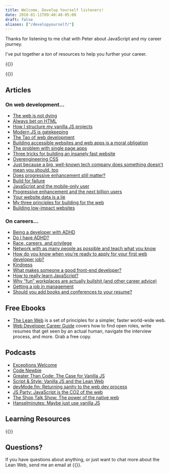 ```yaml
---
title: Welcome, Develop Yourself listeners!
date: 2018-01-11T09:40:48-05:00
draft: false
aliases: ["/developyourself/"]
---
```


Thanks for listening to me chat with Peter about JavaScript and my career journey.

I've put together a _ton_ of resources to help you further your career.

{{<cta for="funnel">}}


{{<mailchimp intro="true">}}


## Articles

### On web development...

- [The web is not dying](/the-web-is-not-dying/)
- [Always bet on HTML](/always-bet-on-html/)
- [How I structure my vanilla JS projects](/how-i-structure-my-vanilla-js-projects/)
- [Modern JS is gatekeeping](/modern-js-is-gatekeeping/)
- [The Tao of web development](/the-tao-of-web-development/)
- [Building accessible websites and web apps is a moral obligation](/building-accessible-websites-and-apps-is-a-moral-obligation/)
- [The problem with single page apps](/the-problem-with-single-page-apps/)
- [Three tricks for building an insanely fast website](/three-tricks-for-building-an-insanely-fast-website/)
- [Overengineering CSS](/overengineering-css/)
- [Just because a big, well-known tech company does something doesn't mean you should, too](/just-because-a-big-well-known-tech-company-does-something-doesnt-mean-you-should-too/)
- [Does progressive enhancement still matter?](/does-progressive-enhancement-still-matter/)
- [Build for failure](/build-for-failure/)
- [JavaScript and the mobile-only user](/javascript-and-the-mobile-only-user/)
- [Progressive enhancement and the next billion users](/progressive-enhancement-and-the-next-billion-web-users/)
- [Your website data is a lie](/your-website-data-is-a-lie/)
- [My three principles for building for the web](/my-three-principles-for-web-design-and-development/)
- [Building low-impact websites](/building-low-impact-websites/)

### On careers...

- [Being a developer with ADHD](/being-a-developer-with-adhd/)
- [Do I have ADHD?](/do-i-have-adhd/)
- [Race, careers, and privilege](/race-careers-and-privilege/)
- [Network with as many people as possible and teach what you know](/network-with-as-many-people-as-possible-and-teach-what-you-know/)
- [How do you know when you're ready to apply for your first web developer job?](/how-do-you-know-when-youre-ready-to-apply-for-your-first-web-developer-job/)
- [Kindness](/kindness/)
- [What makes someone a good front-end developer?](/what-makes-someone-a-good-front-end-developer/)
- [How to really learn JavaScript?](/how-to-really-learn-javascript/)
- [Why “fun” workplaces are actually bullshit (and other career advice)](/why-fun-workplaces-are-actually-bullshit-and-other-career-advice/)
- [Getting a job in management](/getting-a-job-in-management/)
- [Should you add books and conferences to your resume?](/should-you-add-books-and-conferences-to-your-resume/)


## Free Ebooks

- [The Lean Web](https://leanweb.dev/) is a set of principles for a simpler, faster world-wide web.
- [Web Developer Career Guide](/career-guide/) covers how to find open roles, write resumes that get seen by an actual human, navigate the interview process, and more. Grab a free copy.


## Podcasts

- [Exceptions Welcome](http://www.exceptionswelcome.com/1204355/4889057)
- [Code Newbie](https://www.codenewbie.org/podcast/what-is-vanilla-js-and-how-can-it-help-you)
- [Greater Than Code: The Case for Vanilla JS](https://www.greaterthancode.com/the-case-for-vanilla-javascript)
- [Script & Style: Vanilla JS and the Lean Web](https://scriptandstyle.simplecast.com/episodes/vanilla-javascript-with-chris-ferdinandi)
- [devMode.fm: Returning sanity to the web dev process](https://devmode.fm/episodes/returning-sanity-to-the-webdev-process?mc_cid=d0351d5f34&mc_eid=7dddaa071c)
- [JS Party: JavaScript is the CO2 of the web](https://changelog.com/jsparty/80)
- [The Shop Talk Show: The power of the native web](https://shoptalkshow.com/episodes/274-vanilla-js-chris-ferdinandi/)
- [Hanselminutes: Maybe just use vanilla JS](https://hanselminutes.com/598/maybe-just-use-vanilla-javascript-with-chris-ferdinandi)


## Learning Resources

{{<cta for="products">}}


## Questions?

If you have questions about anything, or just want to chat more about the Lean Web, send me an email at {{<email>}}.